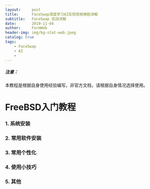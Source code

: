 ```yaml
---
layout:     post
title:      FaceSwap深度学习AI实现视频换脸详解
subtitle:   FaceSwap 实战详解
date:       2019-11-04
author:     FormWeb
header-img: img/bg-stat-web.jpeg
catalog: true
tags:
    - FaceSwap
    - AI
    - 
--- 
```

##### 注意：

本教程是根据自身使用经验编写，非官方文档，请根据自身情况选择使用。

# FreeBSD入门教程
### 1. 系统安装

### 2. 常用软件安装

### 3. 常用个性化

### 4. 使用小技巧

### 5. 其他